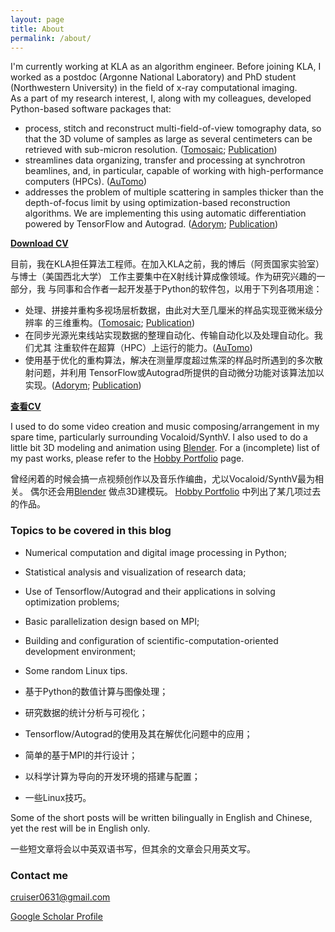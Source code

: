 ```yaml
---
layout: page
title: About
permalink: /about/
---
```


I'm currently working at KLA as an algorithm engineer. Before joining KLA,
I worked as a postdoc (Argonne National Laboratory) and PhD student (Northwestern University)
in the field of x-ray computational imaging.  
As a part of my research interest, I, along with my colleagues,
developed Python-based software packages that:
- process, stitch and reconstruct multi-field-of-view tomography data,
  so that the 3D volume of samples as large as several centimeters can be
  retrieved with sub-micron resolution. ([Tomosaic](https://github.com/mdw771/tomosaic2.git); [Publication](https://journals.iucr.org/s/issues/2018/05/00/il5010/)) 
- streamlines data organizing, transfer and processing at synchrotron beamlines,
  and, in particular, capable of working with high-performance computers (HPCs). ([AuTomo](https://github.com/decarlof/automo))
- addresses the problem of multiple scattering in samples thicker than the depth-of-focus
  limit by using optimization-based reconstruction algorithms. We are implementing
  this using automatic differentiation powered by TensorFlow and Autograd. ([Adorym](https://github.com/mdw771/adorym); [Publication](https://www.osapublishing.org/oe/fulltext.cfm?uri=oe-29-7-10000&id=449265))

[**Download CV**](https://github.com/mdw771/mdw771.github.io/blob/master/resources/cv_mingdu.pdf)

目前，我在KLA担任算法工程师。在加入KLA之前，我的博后（阿贡国家实验室）与博士（美国西北大学）
工作主要集中在X射线计算成像领域。作为研究兴趣的一部分，我
与同事和合作者一起开发基于Python的软件包，以用于下列各项用途：
- 处理、拼接并重构多视场层析数据，由此对大至几厘米的样品实现亚微米级分辨率
  的三维重构。([Tomosaic](https://github.com/mdw771/tomosaic2.git); [Publication](https://journals.iucr.org/s/issues/2018/05/00/il5010/))
- 在同步光源光束线站实现数据的整理自动化、传输自动化以及处理自动化。我们尤其
  注重软件在超算（HPC）上运行的能力。([AuTomo](https://github.com/decarlof/automo))
- 使用基于优化的重构算法，解决在测量厚度超过焦深的样品时所遇到的多次散射问题，并利用
  TensorFlow或Autograd所提供的自动微分功能对该算法加以实现。([Adorym](https://github.com/mdw771/adorym); [Publication](https://arxiv.org/abs/1905.10433))

[**查看CV**](https://github.com/mdw771/mdw771.github.io/blob/master/resources/cv_mingdu.pdf)

I used to do some video creation and music composing/arrangement in my spare time,
particularly surrounding Vocaloid/SynthV.
I also used to do a little bit 3D modeling and animation using [Blender](https://www.blender.org/).
For a (incomplete) list of my past works, please refer to the [Hobby Portfolio](https://mdw771.github.io/portfolio/) page. 

曾经闲着的时候会搞一点视频创作以及音乐作编曲，尤以Vocaloid/SynthV最为相关。
偶尔还会用[Blender](https://www.blender.org/) 做点3D建模玩。
[Hobby Portfolio](https://mdw771.github.io/portfolio/) 中列出了某几项过去的作品。

### Topics to be covered in this blog 

- Numerical computation and digital image processing in Python;
- Statistical analysis and visualization of research data;
- Use of Tensorflow/Autograd and their applications in solving optimization problems;
- Basic parallelization design based on MPI;
- Building and configuration of scientific-computation-oriented development environment;
- Some random Linux tips. 

- 基于Python的数值计算与图像处理；
- 研究数据的统计分析与可视化；
- Tensorflow/Autograd的使用及其在解优化问题中的应用；
- 简单的基于MPI的并行设计；
- 以科学计算为导向的开发环境的搭建与配置；
- 一些Linux技巧。

Some of the short posts will be written bilingually in English and Chinese, yet
the rest will be in English only. 

一些短文章将会以中英双语书写，但其余的文章会只用英文写。

### Contact me

[cruiser0631@gmail.com](mailto:cruiser0631@gmail.com)

[Google Scholar Profile](https://scholar.google.com/citations?user=fw3MNIsAAAAJ&hl=en&authuser=2)
